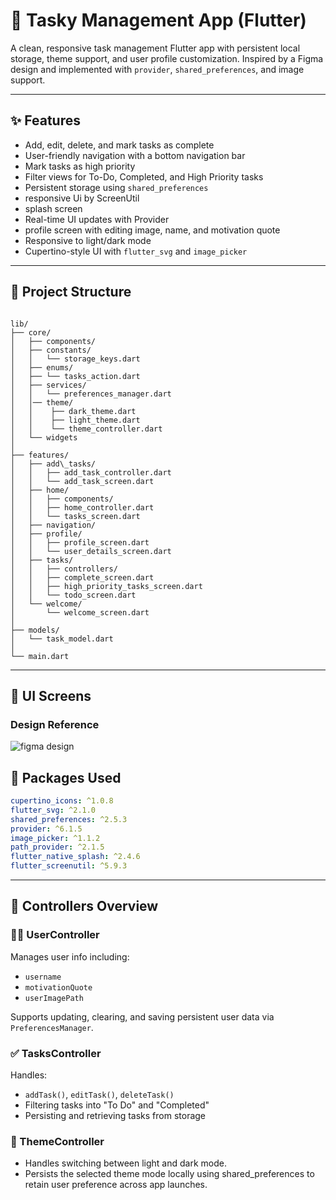 # 📝 Tasky Management App (Flutter)

A clean, responsive task management Flutter app with persistent local storage, theme support, and user profile customization. Inspired by a Figma design and implemented with `provider`, `shared_preferences`, and image support.

---

## ✨ Features

- Add, edit, delete, and mark tasks as complete
- User-friendly navigation with a bottom navigation bar
- Mark tasks as high priority
- Filter views for To-Do, Completed, and High Priority tasks
- Persistent storage using `shared_preferences`
- responsive Ui by ScreenUtil
- splash screen
- Real-time UI updates with Provider
- profile screen with editing image, name, and motivation quote
- Responsive to light/dark mode
- Cupertino-style UI with `flutter_svg` and `image_picker`

---

## 📁 Project Structure

```

lib/
├── core/
│   ├── components/
│   ├── constants/
│   │   └── storage_keys.dart
│   ├── enums/
│   ├── └── tasks_action.dart
│   ├── services/
│   │   └── preferences_manager.dart
│   │── theme/
│   │    ├── dark_theme.dart
│   │    ├── light_theme.dart
│   │    └── theme_controller.dart
│   └── widgets
│
├── features/
│   ├── add\_tasks/
│   │   ├── add_task_controller.dart 
│   │   └── add_task_screen.dart
│   ├── home/
│   │   ├── components/
│   │   ├── home_controller.dart    
│   │   └── tasks_screen.dart
│   ├── navigation/
│   ├── profile/
│   │   ├── profile_screen.dart
│   │   └── user_details_screen.dart
│   ├── tasks/
│   │   ├── controllers/
│   │   ├── complete_screen.dart
│   │   ├── high_priority_tasks_screen.dart
│   │   └── todo_screen.dart
│   └── welcome/
│       └── welcome_screen.dart
│
├── models/
│   └── task_model.dart
│ 
└── main.dart

````

---

## 📸 UI Screens

### Design Reference
![figma design](https://github.com/user-attachments/assets/2cb2f404-0d64-4aa1-9058-92c18fdfa94f)


## 🧩 Packages Used

```yaml
cupertino_icons: ^1.0.8
flutter_svg: ^2.1.0
shared_preferences: ^2.5.3
provider: ^6.1.5
image_picker: ^1.1.2
path_provider: ^2.1.5
flutter_native_splash: ^2.4.6
flutter_screenutil: ^5.9.3
````

---

## 🧠 Controllers Overview

### 🧍‍♂️ UserController

Manages user info including:

* `username`
* `motivationQuote`
* `userImagePath`

Supports updating, clearing, and saving persistent user data via `PreferencesManager`.

### ✅ TasksController

Handles:

* `addTask()`, `editTask()`, `deleteTask()`
* Filtering tasks into "To Do" and "Completed"
* Persisting and retrieving tasks from storage

### 🎨 ThemeController
* Handles switching between light and dark mode.
* Persists the selected theme mode locally using shared_preferences to retain user preference across app launches.


